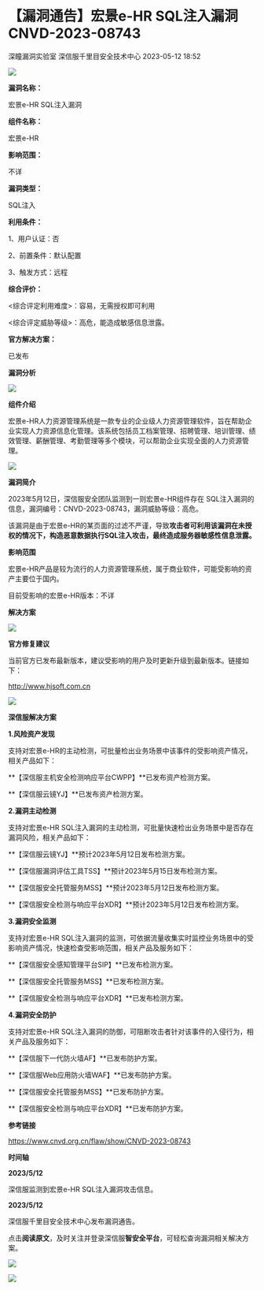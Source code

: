 #  【漏洞通告】宏景e-HR SQL注入漏洞 CNVD-2023-08743   
深瞳漏洞实验室  深信服千里目安全技术中心   2023-05-12 18:52  
  
![](https://mmbiz.qpic.cn/mmbiz_gif/w8NHw6tcQ5xe238VwRBCibBrqTexvPibJFx3Pmd6xMARNXIlpDyLbETWyYgE6zA2BIODBpiaxLZepSa7KTND6muoQ/640?wx_fmt=gif "")  
  
**漏洞名称：**  
  
宏景e-HR SQL注入漏洞  
  
**组件名称：**  
  
宏景e-HR  
  
**影响范围：**  
  
不详  
  
**漏洞类型：**  
  
SQL注入   
  
**利用条件：**  
  
1、用户认证：否  
  
2、前置条件：默认配置  
  
3、触发方式：远程  
  
**综合评价：**  
  
<综合评定利用难度>：容易，无需授权即可利用  
  
<综合评定威胁等级>：高危，能造成敏感信息泄露。  
  
**官方解决方案：**  
  
已发布  
  
  
  
  
**漏洞分析**  
  
![](https://mmbiz.qpic.cn/mmbiz_gif/w8NHw6tcQ5xe238VwRBCibBrqTexvPibJFlgJwuo8phvu8JrbvTm30JQEHmzu8YcJaU3bwyeybs4o7snqRTytnkw/640?wx_fmt=gif "")  
  
**组件介绍**  
  
宏景e-HR人力资源管理系统是一款专业的企业级人力资源管理软件，旨在帮助企业实现人力资源信息化管理。该系统包括员工档案管理、招聘管理、培训管理、绩效管理、薪酬管理、考勤管理等多个模块，可以帮助企业实现全面的人力资源管理。  
  
![](https://mmbiz.qpic.cn/mmbiz_gif/w8NHw6tcQ5xe238VwRBCibBrqTexvPibJFlgJwuo8phvu8JrbvTm30JQEHmzu8YcJaU3bwyeybs4o7snqRTytnkw/640?wx_fmt=gif "")  
  
**漏洞简介**  
  
2023年5月12日，深信服安全团队监测到一则宏景e-HR组件存在 SQL注入漏洞的信息，漏洞编号：CNVD-2023-08743，漏洞威胁等级：高危。  
  
该漏洞是由于宏景e-HR的某页面的过滤不严谨，导致**攻击者可利用该漏洞在未授权的情况下，构造恶意数据执行SQL注入攻击，最终造成服务器敏感性信息泄露。**  
  
  
**影响范围**  
  
宏景e-HR产品是较为流行的人力资源管理系统，属于商业软件，可能受影响的资产主要位于国内。  
  
目前受影响的宏景e-HR版本：不详  
  
  
**解决方案**  
  
![](https://mmbiz.qpic.cn/mmbiz_gif/w8NHw6tcQ5xe238VwRBCibBrqTexvPibJFlgJwuo8phvu8JrbvTm30JQEHmzu8YcJaU3bwyeybs4o7snqRTytnkw/640?wx_fmt=gif "")  
  
**官方修复建议**  
  
  
当前官方已发布最新版本，建议受影响的用户及时更新升级到最新版本。链接如下：  
  
http://www.hjsoft.com.cn  
  
![](https://mmbiz.qpic.cn/mmbiz_gif/w8NHw6tcQ5xe238VwRBCibBrqTexvPibJFlgJwuo8phvu8JrbvTm30JQEHmzu8YcJaU3bwyeybs4o7snqRTytnkw/640?wx_fmt=gif "")  
  
**深信服解决方案**  
  
  
**1.风险资产发现**  
  
支持对宏景e-HR的主动检测，可批量检出业务场景中该事件的受影响资产情况，相关产品如下：  
  
**【深信服主机安全检测响应平台CWPP】**已发布资产检测方案。  
  
**【深信服云镜YJ】**已发布资产检测方案。  
  
  
**2.漏洞主动检测**  
  
支持对宏景e-HR SQL注入漏洞的主动检测，可批量快速检出业务场景中是否存在漏洞风险，相关产品如下：  
  
**【深信服云镜YJ】**预计2023年5月12日发布检测方案。  
  
**【深信服漏洞评估工具TSS】**预计2023年5月15日发布检测方案。  
  
**【深信服安全托管服务MSS】**预计2023年5月12日发布检测方案。  
  
**【深信服安全检测与响应平台XDR】**预计2023年5月12日发布检测方案。  
  
  
**3.漏洞安全监测**  
  
支持对宏景e-HR SQL注入漏洞的监测，可依据流量收集实时监控业务场景中的受影响资产情况，快速检查受影响范围，相关产品及服务如下：  
  
**【深信服安全感知管理平台SIP】**已发布检测方案。  
  
**【深信服安全托管服务MSS】**已发布检测方案。  
  
**【深信服安全检测与响应平台XDR】**已发布检测方案。  
  
  
**4.漏洞安全防护**  
  
支持对宏景e-HR SQL注入漏洞的防御，可阻断攻击者针对该事件的入侵行为，相关产品及服务如下：  
  
**【深信服下一代防火墙AF】**已发布防护方案。  
  
**【深信服Web应用防火墙WAF】**已发布防护方案。  
  
**【深信服安全托管服务MSS】**已发布防护方案。  
  
**【深信服安全检测与响应平台XDR】**已发布防护方案。  
  
  
**参考链接**  
  
https://www.cnvd.org.cn/flaw/show/CNVD-2023-08743  
  
  
**时间轴**  
  
  
  
**2023/5/12**  
  
深信服监测到宏景e-HR SQL注入漏洞攻击信息。  
  
  
**2023/5/12**  
  
深信服千里目安全技术中心发布漏洞通告。  
  
  
点击**阅读原文**，及时关注并登录深信服**智安全平台**，可轻松查询漏洞相关解决方案。  
  
![](https://mmbiz.qpic.cn/mmbiz_png/w8NHw6tcQ5xe238VwRBCibBrqTexvPibJFT5vvZhiaHP7qiclvYWt9vqhxz9hjWUU65c2jqqRrEFHb4qkwibEcLAPFw/640?wx_fmt=png "")  
  
  
![](https://mmbiz.qpic.cn/mmbiz_jpg/w8NHw6tcQ5xe238VwRBCibBrqTexvPibJFhYiad0SerFIe5MoE6lqSMFg03m6q8lAuzKwibQHvGw0Dngt5Y7uYs46w/640?wx_fmt=jpeg "")  
  
  
  
